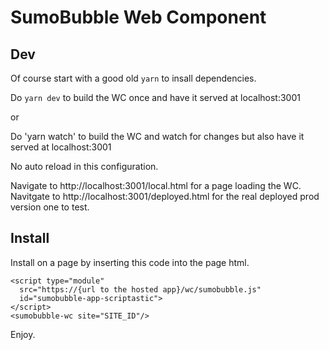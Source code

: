 # SumoBubble Web Component

## Dev

Of course start with a good old `yarn` to insall dependencies.

Do `yarn dev` to build the WC once and have it served at localhost:3001

or

Do 'yarn watch' to build the WC and watch for changes but also have it served at localhost:3001

No auto reload in this configuration. 

Navigate to http://localhost:3001/local.html for a page loading the WC.
Navitgate to http://localhost:3001/deployed.html for the real deployed prod version one to test.

## Install

Install on a page by inserting this code into the page html.

```
<script type="module" 
  src="https://{url to the hosted app}/wc/sumobubble.js" 
  id="sumobubble-app-scriptastic">
</script>
<sumobubble-wc site="SITE_ID"/>
```

Enjoy.